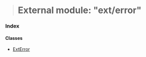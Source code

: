 > # External module: "ext/error"

### Index

#### Classes

* [ExtError](../classes/_ext_error_.exterror.md)